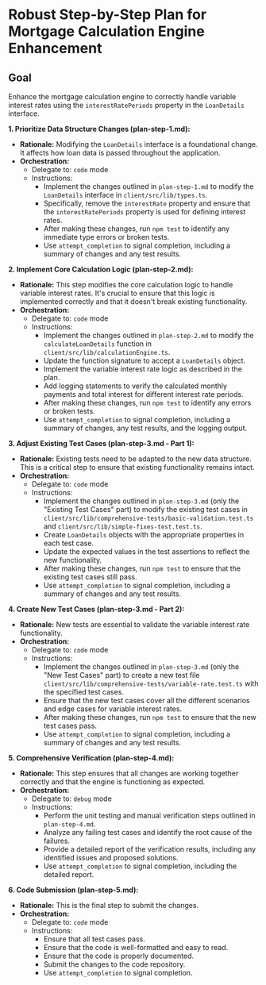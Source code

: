 # Robust Step-by-Step Plan for Mortgage Calculation Engine Enhancement

## Goal
Enhance the mortgage calculation engine to correctly handle variable interest rates using the `interestRatePeriods` property in the `LoanDetails` interface.

**1. Prioritize Data Structure Changes (plan-step-1.md):**

*   **Rationale:** Modifying the `LoanDetails` interface is a foundational change. It affects how loan data is passed throughout the application.
*   **Orchestration:**
    *   Delegate to: `code` mode
    *   Instructions:
        *   Implement the changes outlined in `plan-step-1.md` to modify the `LoanDetails` interface in `client/src/lib/types.ts`.
        *   Specifically, remove the `interestRate` property and ensure that the `interestRatePeriods` property is used for defining interest rates.
        *   After making these changes, run `npm test` to identify any immediate type errors or broken tests.
        *   Use `attempt_completion` to signal completion, including a summary of changes and any test results.

**2. Implement Core Calculation Logic (plan-step-2.md):**

*   **Rationale:** This step modifies the core calculation logic to handle variable interest rates. It's crucial to ensure that this logic is implemented correctly and that it doesn't break existing functionality.
*   **Orchestration:**
    *   Delegate to: `code` mode
    *   Instructions:
        *   Implement the changes outlined in `plan-step-2.md` to modify the `calculateLoanDetails` function in `client/src/lib/calculationEngine.ts`.
        *   Update the function signature to accept a `LoanDetails` object.
        *   Implement the variable interest rate logic as described in the plan.
        *   Add logging statements to verify the calculated monthly payments and total interest for different interest rate periods.
        *   After making these changes, run `npm test` to identify any errors or broken tests.
        *   Use `attempt_completion` to signal completion, including a summary of changes, any test results, and the logging output.

**3. Adjust Existing Test Cases (plan-step-3.md - Part 1):**

*   **Rationale:** Existing tests need to be adapted to the new data structure. This is a critical step to ensure that existing functionality remains intact.
*   **Orchestration:**
    *   Delegate to: `code` mode
    *   Instructions:
        *   Implement the changes outlined in `plan-step-3.md` (only the "Existing Test Cases" part) to modify the existing test cases in `client/src/lib/comprehensive-tests/basic-validation.test.ts` and `client/src/lib/simple-fixes-test.test.ts`.
        *   Create `LoanDetails` objects with the appropriate properties in each test case.
        *   Update the expected values in the test assertions to reflect the new functionality.
        *   After making these changes, run `npm test` to ensure that the existing test cases still pass.
        *   Use `attempt_completion` to signal completion, including a summary of changes and any test results.

**4. Create New Test Cases (plan-step-3.md - Part 2):**

*   **Rationale:** New tests are essential to validate the variable interest rate functionality.
*   **Orchestration:**
    *   Delegate to: `code` mode
    *   Instructions:
        *   Implement the changes outlined in `plan-step-3.md` (only the "New Test Cases" part) to create a new test file `client/src/lib/comprehensive-tests/variable-rate.test.ts` with the specified test cases.
        *   Ensure that the new test cases cover all the different scenarios and edge cases for variable interest rates.
        *   After making these changes, run `npm test` to ensure that the new test cases pass.
        *   Use `attempt_completion` to signal completion, including a summary of changes and any test results.

**5. Comprehensive Verification (plan-step-4.md):**

*   **Rationale:** This step ensures that all changes are working together correctly and that the engine is functioning as expected.
*   **Orchestration:**
    *   Delegate to: `debug` mode
    *   Instructions:
        *   Perform the unit testing and manual verification steps outlined in `plan-step-4.md`.
        *   Analyze any failing test cases and identify the root cause of the failures.
        *   Provide a detailed report of the verification results, including any identified issues and proposed solutions.
        *   Use `attempt_completion` to signal completion, including the detailed report.

**6. Code Submission (plan-step-5.md):**

*   **Rationale:** This is the final step to submit the changes.
*   **Orchestration:**
    *   Delegate to: `code` mode
    *   Instructions:
        *   Ensure that all test cases pass.
        *   Ensure that the code is well-formatted and easy to read.
        *   Ensure that the code is properly documented.
        *   Submit the changes to the code repository.
        *   Use `attempt_completion` to signal completion.